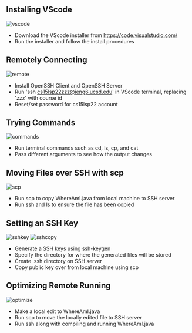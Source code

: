## Installing VScode
![vscode](https://user-images.githubusercontent.com/78109412/162640290-4018a46d-b6ab-41f3-bfdf-6d623e5cb3d7.JPG)
* Download the VScode installer from https://code.visualstudio.com/
* Run the installer and follow the install procedures

## Remotely Connecting 
![remote](https://user-images.githubusercontent.com/78109412/162641804-a06eff50-48aa-4fbb-a50e-9e84e24b43f1.JPG)
* Install OpenSSH Client and OpenSSH Server
* Run 'ssh cs15lsp22zzz@ieng6.ucsd.edu' in VScode terminal, replacing 'zzz' with course id
* Reset/set password for cs15lsp22 account

## Trying Commands
![commands](https://user-images.githubusercontent.com/78109412/162642220-2d67d414-ff65-4855-a0a7-a9128d9a014e.JPG)
* Run terminal commands such as cd, ls, cp, and cat
* Pass different arguments to see how the output changes

## Moving Files over SSH with scp
![scp](https://user-images.githubusercontent.com/78109412/162642531-896850f6-95c8-4699-8dcd-7725034cc7b9.JPG)
* Run scp to copy WhereAmI.java from local machine to SSH server
* Run ssh and ls to ensure the file has been copied

## Setting an SSH Key
![sshkey](https://user-images.githubusercontent.com/78109412/162643247-aa86d007-8b2c-446c-8a1a-cef00f6bc28d.JPG)
![sshcopy](https://user-images.githubusercontent.com/78109412/162643252-9146fc81-9406-48bd-91d2-cccce300d747.JPG)
* Generate a SSH keys using ssh-keygen
* Specify the directory for where the generated files will be stored
* Create .ssh directory on SSH server 
* Copy public key over from local machine using scp

## Optimizing Remote Running
![optimize](https://user-images.githubusercontent.com/78109412/162643778-b2af7360-3de9-4164-a0da-dbb4e6bc2981.JPG)
* Make a local edit to WhereAmI.java
* Run scp to move the locally edited file to SSH server
* Run ssh along with compiling and running WhereAmI.java
